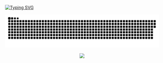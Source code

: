 [![Typing SVG](https://readme-typing-svg.herokuapp.com?font=Teko&size=40&duration=2800&color=53DBF7&center=true&vCenter=true&multiline=true&width=1000&height=120&lines=Hii+I+am+Mohd+Ali+Jasim;Welcome+to+my+GitHub+Page+%F0%9F%91%8B)](https://git.io/typing-svg)




<p align="center">
 <img width="1000" src="snake.svg" alt="snake"/>
</p>


<div align="center">

<a href="https://github.com/search?q=author:balaji305">
  <img align="center" src="https://github-readme-stats.vercel.app/api/top-langs/?username=JasimDAce&theme=tokyonight&layout=compact&langs_count=8" width=41.5%/>
</a>
</div>



